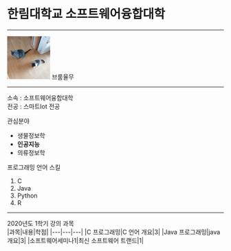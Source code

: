 # 한림대학교 소프트웨어융합대학
----
<img src=KakaoTalk_20210922_174319664_06.jpg height=100 width=100>
브룸율무

---

소속 : 소프트웨어융합대학  
전공 : 스마트Iot 전공  

관심분야
* 생물정보학
* **인공지능**
* 의류정보학

프로그래밍 언어 스킬   
1. C
2. Java
3. Python
4. R

------------------

2020년도 1학기 강의 과목  
|과목|내용|학점|
|---|---|---|
|C 프로그래밍|C 언어 개요|3|
|Java 프로그래밍|java 개요|3|
|소프트웨어세미나1|최신 소프트웨어 트랜드|1|
